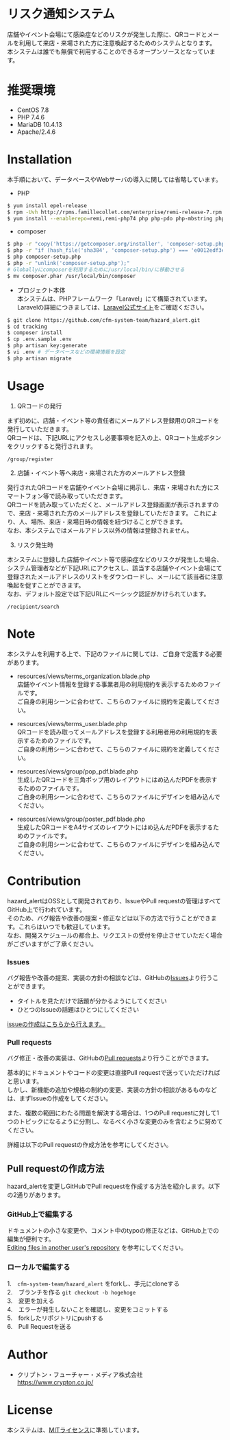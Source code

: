 # リスク通知システム

店舗やイベント会場にて感染症などのリスクが発生した際に、QRコードとメールを利用して来店・来場された方に注意喚起するためのシステムとなります。  
本システムは誰でも無償で利用することのできるオープンソースとなっています。

# 推奨環境

* CentOS 7.8
* PHP 7.4.6
* MariaDB 10.4.13
* Apache/2.4.6
# Installation

本手順において、データベースやWebサーバの導入に関しては省略しています。

* PHP
```bash
$ yum install epel-release
$ rpm -Uvh http://rpms.famillecollet.com/enterprise/remi-release-7.rpm
$ yum install --enablerepo=remi,remi-php74 php php-pdo php-mbstring php-dom php-gd php-mysqlnd
```

* composer
```bash
$ php -r "copy('https://getcomposer.org/installer', 'composer-setup.php');"
$ php -r "if (hash_file('sha384', 'composer-setup.php') === 'e0012edf3e80b6978849f5eff0d4b4e4c79ff1609dd1e613307e16318854d24ae64f26d17af3ef0bf7cfb710ca74755a') { echo 'Installer verified'; } else { echo 'Installer corrupt'; unlink('composer-setup.php'); } echo PHP_EOL;"
$ php composer-setup.php
$ php -r "unlink('composer-setup.php');"
# Globallyにcomposerを利用するために/usr/local/bin/に移動させる
$ mv composer.phar /usr/local/bin/composer 
```

* プロジェクト本体  
本システムは、PHPフレームワーク「Laravel」にて構築されています。  
Laravelの詳細につきましては、[Laravel公式サイト](http://laravel.jp/)をご確認ください。
```bash
$ git clone https://github.com/cfm-system-team/hazard_alert.git
$ cd tracking
$ composer install
$ cp .env.sample .env
$ php artisan key:generate
$ vi .env # データベースなどの環境情報を設定
$ php artisan migrate
```

# Usage

1. QRコードの発行

まず初めに、店舗・イベント等の責任者にメールアドレス登録用のQRコードを発行していただきます。  
QRコードは、下記URLにアクセスし必要事項を記入の上、QRコート生成ボタンをクリックすると発行されます。  
```
/group/register
```

2. 店舗・イベント等へ来店・来場された方のメールアドレス登録

発行されたQRコードを店舗やイベント会場に掲示し、来店・来場された方にスマートフォン等で読み取っていただきます。  
QRコードを読み取っていただくと、メールアドレス登録画面が表示されますので、来店・来場された方のメールアドレスを登録していただきます。
これにより、人、場所、来店・来場日時の情報を紐づけることができます。  
なお、本システムではメールアドレス以外の情報は登録されません。  

3. リスク発生時

本システムに登録した店舗やイベント等で感染症などのリスクが発生した場合、システム管理者などが下記URLにアクセスし、該当する店舗やイベント会場にて登録されたメールアドレスのリストをダウンロードし、メールにて該当者に注意喚起を促すことができます。  
なお、デフォルト設定では下記URLにベーシック認証がかけられています。  

```
/recipient/search
```

# Note
本システムを利用する上で、下記のファイルに関しては、ご自身で定義する必要があります。
* resources/views/terms_organization.blade.php  
店舗やイベント情報を登録する事業者用の利用規約を表示するためのファイルです。  
ご自身の利用シーンに合わせて、こちらのファイルに規約を定義してください。

* resources/views/terms_user.blade.php  
QRコードを読み取ってメールアドレスを登録する利用者用の利用規約を表示するためのファイルです。  
ご自身の利用シーンに合わせて、こちらのファイルに規約を定義してください。  

* resources/views/group/pop_pdf.blade.php  
生成したQRコードを三角ポップ用のレイアウトにはめ込んだPDFを表示するためのファイルです。  
ご自身の利用シーンに合わせて、こちらのファイルにデザインを組み込んでください。  

* resources/views/group/poster_pdf.blade.php  
生成したQRコードをA4サイズのレイアウトにはめ込んだPDFを表示するためのファイルです。  
ご自身の利用シーンに合わせて、こちらのファイルにデザインを組み込んでください。  

# Contribution
hazard_alertはOSSとして開発されており、IssueやPull requestの管理はすべてGitHub上で行われています。  
そのため、バグ報告や改善の提案・修正などは以下の方法で行うことができます。これらはいつでも歓迎しています。  
なお、開発スケジュールの都合上、リクエストの受付を停止させていただく場合がございますがご了承ください。  

### Issues
バグ報告や改善の提案、実装の方針の相談などは、GitHubの[Issues](https://github.com/cfm-system-team/hazard_alert/issues)より行うことができます。
* タイトルを見ただけで話題が分かるようにしてください
* ひとつのIssueの話題はひとつにしてください

[issueの作成はこちらから行えます。](https://github.com/cfm-system-team/hazard_alert/issues/new)

### Pull requests
バグ修正・改善の実装は、GitHubの[Pull requests](https://github.com/cfm-system-team/hazard_alert/pulls)より行うことができます。  

基本的にドキュメントやコードの変更は直接Pull requestで送っていただければと思います。  
しかし、新機能の追加や規格の制約の変更、実装の方針の相談があるものなどは、まずIssueの作成をしてください。  

また、複数の範囲にわたる問題を解決する場合は、1つのPull requestに対して1つのトピックになるように分割し、なるべく小さな変更のみを含むように努めてください。

詳細は以下のPull requestの作成方法を参考にしてください。

## Pull requestの作成方法
hazard_alertを変更しGitHubでPull requestを作成する方法を紹介します。以下の2通りがあります。

### GitHub上で編集する
ドキュメントの小さな変更や、コメント中のtypoの修正などは、GitHub上での編集が便利です。  
[Editing files in another user's repository](https://help.github.com/en/github/managing-files-in-a-repository/editing-files-in-another-users-repository) を参考にしてください。

### ローカルで編集する
1.　`cfm-system-team/hazard_alert` をforkし、手元にcloneする  
2.　ブランチを作る `git checkout -b hogehoge`  
3.　変更を加える  
4.　エラーが発生しないことを確認し、変更をコミットする  
5.　forkしたリポジトリにpushする  
6.　Pull Requestを送る  

# Author

* クリプトン・フューチャー・メディア株式会社  
https://www.crypton.co.jp/

# License

本システムは、[MITライセンス](https://opensource.org/licenses/mit-license.php)に準拠しています。
